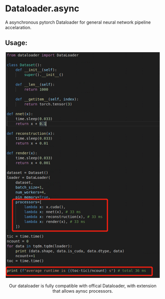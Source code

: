 # Dataloader.async
A asynchronous pytorch Dataloader for general neural network pipeline accelaration.

## Usage:

<div align="center">
<img src="figure.png" width="500px"/>
<p> Our dataloader is fully compatible with offical Dataloader, with extension that allows aynsc processors.</p>
</div>
